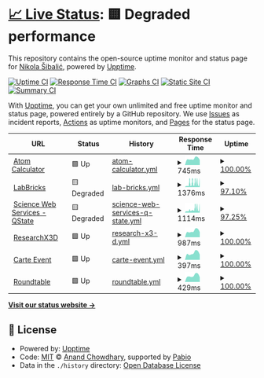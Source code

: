# [📈 Live Status](https://nikolasibalic.github.io/status): <!--live status--> **🟨 Degraded performance**

This repository contains the open-source uptime monitor and status page for [Nikola Šibalić](https://nikolasibalic.github.io), powered by [Upptime](https://github.com/upptime/upptime).

[![Uptime CI](https://github.com/nikolasibalic/status/workflows/Uptime%20CI/badge.svg)](https://github.com/nikolasibalic/status/actions?query=workflow%3A%22Uptime+CI%22)
[![Response Time CI](https://github.com/nikolasibalic/status/workflows/Response%20Time%20CI/badge.svg)](https://github.com/nikolasibalic/status/actions?query=workflow%3A%22Response+Time+CI%22)
[![Graphs CI](https://github.com/nikolasibalic/status/workflows/Graphs%20CI/badge.svg)](https://github.com/nikolasibalic/status/actions?query=workflow%3A%22Graphs+CI%22)
[![Static Site CI](https://github.com/nikolasibalic/status/workflows/Static%20Site%20CI/badge.svg)](https://github.com/nikolasibalic/status/actions?query=workflow%3A%22Static+Site+CI%22)
[![Summary CI](https://github.com/nikolasibalic/status/workflows/Summary%20CI/badge.svg)](https://github.com/nikolasibalic/status/actions?query=workflow%3A%22Summary+CI%22)

With [Upptime](https://upptime.js.org), you can get your own unlimited and free uptime monitor and status page, powered entirely by a GitHub repository. We use [Issues](https://github.com/nikolasibalic/status/issues) as incident reports, [Actions](https://github.com/nikolasibalic/status/actions) as uptime monitors, and [Pages](https://nikolasibalic.github.io/status) for the status page.

<!--start: status pages-->
<!-- This summary is generated by Upptime (https://github.com/upptime/upptime) -->
<!-- Do not edit this manually, your changes will be overwritten -->
<!-- prettier-ignore -->
| URL | Status | History | Response Time | Uptime |
| --- | ------ | ------- | ------------- | ------ |
| <img alt="" src="https://icons.duckduckgo.com/ip3/atomcalc.org.ico" height="13"> [Atom Calculator](https://atomcalc.org) | 🟩 Up | [atom-calculator.yml](https://github.com/nikolasibalic/status/commits/HEAD/history/atom-calculator.yml) | <details><summary><img alt="Response time graph" src="./graphs/atom-calculator/response-time-week.png" height="20"> 745ms</summary><br><a href="https://nikolasibalic.github.io/status/history/atom-calculator"><img alt="Response time 866" src="https://img.shields.io/endpoint?url=https%3A%2F%2Fraw.githubusercontent.com%2Fnikolasibalic%2Fstatus%2FHEAD%2Fapi%2Fatom-calculator%2Fresponse-time.json"></a><br><a href="https://nikolasibalic.github.io/status/history/atom-calculator"><img alt="24-hour response time 611" src="https://img.shields.io/endpoint?url=https%3A%2F%2Fraw.githubusercontent.com%2Fnikolasibalic%2Fstatus%2FHEAD%2Fapi%2Fatom-calculator%2Fresponse-time-day.json"></a><br><a href="https://nikolasibalic.github.io/status/history/atom-calculator"><img alt="7-day response time 745" src="https://img.shields.io/endpoint?url=https%3A%2F%2Fraw.githubusercontent.com%2Fnikolasibalic%2Fstatus%2FHEAD%2Fapi%2Fatom-calculator%2Fresponse-time-week.json"></a><br><a href="https://nikolasibalic.github.io/status/history/atom-calculator"><img alt="30-day response time 978" src="https://img.shields.io/endpoint?url=https%3A%2F%2Fraw.githubusercontent.com%2Fnikolasibalic%2Fstatus%2FHEAD%2Fapi%2Fatom-calculator%2Fresponse-time-month.json"></a><br><a href="https://nikolasibalic.github.io/status/history/atom-calculator"><img alt="1-year response time 866" src="https://img.shields.io/endpoint?url=https%3A%2F%2Fraw.githubusercontent.com%2Fnikolasibalic%2Fstatus%2FHEAD%2Fapi%2Fatom-calculator%2Fresponse-time-year.json"></a></details> | <details><summary><a href="https://nikolasibalic.github.io/status/history/atom-calculator">100.00%</a></summary><a href="https://nikolasibalic.github.io/status/history/atom-calculator"><img alt="All-time uptime 98.43%" src="https://img.shields.io/endpoint?url=https%3A%2F%2Fraw.githubusercontent.com%2Fnikolasibalic%2Fstatus%2FHEAD%2Fapi%2Fatom-calculator%2Fuptime.json"></a><br><a href="https://nikolasibalic.github.io/status/history/atom-calculator"><img alt="24-hour uptime 100.00%" src="https://img.shields.io/endpoint?url=https%3A%2F%2Fraw.githubusercontent.com%2Fnikolasibalic%2Fstatus%2FHEAD%2Fapi%2Fatom-calculator%2Fuptime-day.json"></a><br><a href="https://nikolasibalic.github.io/status/history/atom-calculator"><img alt="7-day uptime 100.00%" src="https://img.shields.io/endpoint?url=https%3A%2F%2Fraw.githubusercontent.com%2Fnikolasibalic%2Fstatus%2FHEAD%2Fapi%2Fatom-calculator%2Fuptime-week.json"></a><br><a href="https://nikolasibalic.github.io/status/history/atom-calculator"><img alt="30-day uptime 97.68%" src="https://img.shields.io/endpoint?url=https%3A%2F%2Fraw.githubusercontent.com%2Fnikolasibalic%2Fstatus%2FHEAD%2Fapi%2Fatom-calculator%2Fuptime-month.json"></a><br><a href="https://nikolasibalic.github.io/status/history/atom-calculator"><img alt="1-year uptime 98.43%" src="https://img.shields.io/endpoint?url=https%3A%2F%2Fraw.githubusercontent.com%2Fnikolasibalic%2Fstatus%2FHEAD%2Fapi%2Fatom-calculator%2Fuptime-year.json"></a></details>
| <img alt="" src="https://icons.duckduckgo.com/ip3/labbricks.com.ico" height="13"> [LabBricks](https://labbricks.com) | 🟨 Degraded | [lab-bricks.yml](https://github.com/nikolasibalic/status/commits/HEAD/history/lab-bricks.yml) | <details><summary><img alt="Response time graph" src="./graphs/lab-bricks/response-time-week.png" height="20"> 1376ms</summary><br><a href="https://nikolasibalic.github.io/status/history/lab-bricks"><img alt="Response time 590" src="https://img.shields.io/endpoint?url=https%3A%2F%2Fraw.githubusercontent.com%2Fnikolasibalic%2Fstatus%2FHEAD%2Fapi%2Flab-bricks%2Fresponse-time.json"></a><br><a href="https://nikolasibalic.github.io/status/history/lab-bricks"><img alt="24-hour response time 1839" src="https://img.shields.io/endpoint?url=https%3A%2F%2Fraw.githubusercontent.com%2Fnikolasibalic%2Fstatus%2FHEAD%2Fapi%2Flab-bricks%2Fresponse-time-day.json"></a><br><a href="https://nikolasibalic.github.io/status/history/lab-bricks"><img alt="7-day response time 1376" src="https://img.shields.io/endpoint?url=https%3A%2F%2Fraw.githubusercontent.com%2Fnikolasibalic%2Fstatus%2FHEAD%2Fapi%2Flab-bricks%2Fresponse-time-week.json"></a><br><a href="https://nikolasibalic.github.io/status/history/lab-bricks"><img alt="30-day response time 902" src="https://img.shields.io/endpoint?url=https%3A%2F%2Fraw.githubusercontent.com%2Fnikolasibalic%2Fstatus%2FHEAD%2Fapi%2Flab-bricks%2Fresponse-time-month.json"></a><br><a href="https://nikolasibalic.github.io/status/history/lab-bricks"><img alt="1-year response time 590" src="https://img.shields.io/endpoint?url=https%3A%2F%2Fraw.githubusercontent.com%2Fnikolasibalic%2Fstatus%2FHEAD%2Fapi%2Flab-bricks%2Fresponse-time-year.json"></a></details> | <details><summary><a href="https://nikolasibalic.github.io/status/history/lab-bricks">97.10%</a></summary><a href="https://nikolasibalic.github.io/status/history/lab-bricks"><img alt="All-time uptime 98.25%" src="https://img.shields.io/endpoint?url=https%3A%2F%2Fraw.githubusercontent.com%2Fnikolasibalic%2Fstatus%2FHEAD%2Fapi%2Flab-bricks%2Fuptime.json"></a><br><a href="https://nikolasibalic.github.io/status/history/lab-bricks"><img alt="24-hour uptime 82.94%" src="https://img.shields.io/endpoint?url=https%3A%2F%2Fraw.githubusercontent.com%2Fnikolasibalic%2Fstatus%2FHEAD%2Fapi%2Flab-bricks%2Fuptime-day.json"></a><br><a href="https://nikolasibalic.github.io/status/history/lab-bricks"><img alt="7-day uptime 97.10%" src="https://img.shields.io/endpoint?url=https%3A%2F%2Fraw.githubusercontent.com%2Fnikolasibalic%2Fstatus%2FHEAD%2Fapi%2Flab-bricks%2Fuptime-week.json"></a><br><a href="https://nikolasibalic.github.io/status/history/lab-bricks"><img alt="30-day uptime 91.02%" src="https://img.shields.io/endpoint?url=https%3A%2F%2Fraw.githubusercontent.com%2Fnikolasibalic%2Fstatus%2FHEAD%2Fapi%2Flab-bricks%2Fuptime-month.json"></a><br><a href="https://nikolasibalic.github.io/status/history/lab-bricks"><img alt="1-year uptime 98.25%" src="https://img.shields.io/endpoint?url=https%3A%2F%2Fraw.githubusercontent.com%2Fnikolasibalic%2Fstatus%2FHEAD%2Fapi%2Flab-bricks%2Fuptime-year.json"></a></details>
| <img alt="" src="https://icons.duckduckgo.com/ip3/sws.labbricks.com.ico" height="13"> [Science Web Services - QState](https://sws.labbricks.com/qstate/) | 🟨 Degraded | [science-web-services-q-state.yml](https://github.com/nikolasibalic/status/commits/HEAD/history/science-web-services-q-state.yml) | <details><summary><img alt="Response time graph" src="./graphs/science-web-services-q-state/response-time-week.png" height="20"> 1114ms</summary><br><a href="https://nikolasibalic.github.io/status/history/science-web-services-q-state"><img alt="Response time 854" src="https://img.shields.io/endpoint?url=https%3A%2F%2Fraw.githubusercontent.com%2Fnikolasibalic%2Fstatus%2FHEAD%2Fapi%2Fscience-web-services-q-state%2Fresponse-time.json"></a><br><a href="https://nikolasibalic.github.io/status/history/science-web-services-q-state"><img alt="24-hour response time 1683" src="https://img.shields.io/endpoint?url=https%3A%2F%2Fraw.githubusercontent.com%2Fnikolasibalic%2Fstatus%2FHEAD%2Fapi%2Fscience-web-services-q-state%2Fresponse-time-day.json"></a><br><a href="https://nikolasibalic.github.io/status/history/science-web-services-q-state"><img alt="7-day response time 1114" src="https://img.shields.io/endpoint?url=https%3A%2F%2Fraw.githubusercontent.com%2Fnikolasibalic%2Fstatus%2FHEAD%2Fapi%2Fscience-web-services-q-state%2Fresponse-time-week.json"></a><br><a href="https://nikolasibalic.github.io/status/history/science-web-services-q-state"><img alt="30-day response time 988" src="https://img.shields.io/endpoint?url=https%3A%2F%2Fraw.githubusercontent.com%2Fnikolasibalic%2Fstatus%2FHEAD%2Fapi%2Fscience-web-services-q-state%2Fresponse-time-month.json"></a><br><a href="https://nikolasibalic.github.io/status/history/science-web-services-q-state"><img alt="1-year response time 854" src="https://img.shields.io/endpoint?url=https%3A%2F%2Fraw.githubusercontent.com%2Fnikolasibalic%2Fstatus%2FHEAD%2Fapi%2Fscience-web-services-q-state%2Fresponse-time-year.json"></a></details> | <details><summary><a href="https://nikolasibalic.github.io/status/history/science-web-services-q-state">97.25%</a></summary><a href="https://nikolasibalic.github.io/status/history/science-web-services-q-state"><img alt="All-time uptime 97.70%" src="https://img.shields.io/endpoint?url=https%3A%2F%2Fraw.githubusercontent.com%2Fnikolasibalic%2Fstatus%2FHEAD%2Fapi%2Fscience-web-services-q-state%2Fuptime.json"></a><br><a href="https://nikolasibalic.github.io/status/history/science-web-services-q-state"><img alt="24-hour uptime 84.01%" src="https://img.shields.io/endpoint?url=https%3A%2F%2Fraw.githubusercontent.com%2Fnikolasibalic%2Fstatus%2FHEAD%2Fapi%2Fscience-web-services-q-state%2Fuptime-day.json"></a><br><a href="https://nikolasibalic.github.io/status/history/science-web-services-q-state"><img alt="7-day uptime 97.25%" src="https://img.shields.io/endpoint?url=https%3A%2F%2Fraw.githubusercontent.com%2Fnikolasibalic%2Fstatus%2FHEAD%2Fapi%2Fscience-web-services-q-state%2Fuptime-week.json"></a><br><a href="https://nikolasibalic.github.io/status/history/science-web-services-q-state"><img alt="30-day uptime 91.02%" src="https://img.shields.io/endpoint?url=https%3A%2F%2Fraw.githubusercontent.com%2Fnikolasibalic%2Fstatus%2FHEAD%2Fapi%2Fscience-web-services-q-state%2Fuptime-month.json"></a><br><a href="https://nikolasibalic.github.io/status/history/science-web-services-q-state"><img alt="1-year uptime 97.70%" src="https://img.shields.io/endpoint?url=https%3A%2F%2Fraw.githubusercontent.com%2Fnikolasibalic%2Fstatus%2FHEAD%2Fapi%2Fscience-web-services-q-state%2Fuptime-year.json"></a></details>
| <img alt="" src="https://icons.duckduckgo.com/ip3/researchx3d.com.ico" height="13"> [ResearchX3D](https://researchx3d.com) | 🟩 Up | [research-x3-d.yml](https://github.com/nikolasibalic/status/commits/HEAD/history/research-x3-d.yml) | <details><summary><img alt="Response time graph" src="./graphs/research-x3-d/response-time-week.png" height="20"> 987ms</summary><br><a href="https://nikolasibalic.github.io/status/history/research-x3-d"><img alt="Response time 999" src="https://img.shields.io/endpoint?url=https%3A%2F%2Fraw.githubusercontent.com%2Fnikolasibalic%2Fstatus%2FHEAD%2Fapi%2Fresearch-x3-d%2Fresponse-time.json"></a><br><a href="https://nikolasibalic.github.io/status/history/research-x3-d"><img alt="24-hour response time 818" src="https://img.shields.io/endpoint?url=https%3A%2F%2Fraw.githubusercontent.com%2Fnikolasibalic%2Fstatus%2FHEAD%2Fapi%2Fresearch-x3-d%2Fresponse-time-day.json"></a><br><a href="https://nikolasibalic.github.io/status/history/research-x3-d"><img alt="7-day response time 987" src="https://img.shields.io/endpoint?url=https%3A%2F%2Fraw.githubusercontent.com%2Fnikolasibalic%2Fstatus%2FHEAD%2Fapi%2Fresearch-x3-d%2Fresponse-time-week.json"></a><br><a href="https://nikolasibalic.github.io/status/history/research-x3-d"><img alt="30-day response time 1003" src="https://img.shields.io/endpoint?url=https%3A%2F%2Fraw.githubusercontent.com%2Fnikolasibalic%2Fstatus%2FHEAD%2Fapi%2Fresearch-x3-d%2Fresponse-time-month.json"></a><br><a href="https://nikolasibalic.github.io/status/history/research-x3-d"><img alt="1-year response time 999" src="https://img.shields.io/endpoint?url=https%3A%2F%2Fraw.githubusercontent.com%2Fnikolasibalic%2Fstatus%2FHEAD%2Fapi%2Fresearch-x3-d%2Fresponse-time-year.json"></a></details> | <details><summary><a href="https://nikolasibalic.github.io/status/history/research-x3-d">100.00%</a></summary><a href="https://nikolasibalic.github.io/status/history/research-x3-d"><img alt="All-time uptime 98.57%" src="https://img.shields.io/endpoint?url=https%3A%2F%2Fraw.githubusercontent.com%2Fnikolasibalic%2Fstatus%2FHEAD%2Fapi%2Fresearch-x3-d%2Fuptime.json"></a><br><a href="https://nikolasibalic.github.io/status/history/research-x3-d"><img alt="24-hour uptime 100.00%" src="https://img.shields.io/endpoint?url=https%3A%2F%2Fraw.githubusercontent.com%2Fnikolasibalic%2Fstatus%2FHEAD%2Fapi%2Fresearch-x3-d%2Fuptime-day.json"></a><br><a href="https://nikolasibalic.github.io/status/history/research-x3-d"><img alt="7-day uptime 100.00%" src="https://img.shields.io/endpoint?url=https%3A%2F%2Fraw.githubusercontent.com%2Fnikolasibalic%2Fstatus%2FHEAD%2Fapi%2Fresearch-x3-d%2Fuptime-week.json"></a><br><a href="https://nikolasibalic.github.io/status/history/research-x3-d"><img alt="30-day uptime 95.71%" src="https://img.shields.io/endpoint?url=https%3A%2F%2Fraw.githubusercontent.com%2Fnikolasibalic%2Fstatus%2FHEAD%2Fapi%2Fresearch-x3-d%2Fuptime-month.json"></a><br><a href="https://nikolasibalic.github.io/status/history/research-x3-d"><img alt="1-year uptime 98.57%" src="https://img.shields.io/endpoint?url=https%3A%2F%2Fraw.githubusercontent.com%2Fnikolasibalic%2Fstatus%2FHEAD%2Fapi%2Fresearch-x3-d%2Fuptime-year.json"></a></details>
| <img alt="" src="https://icons.duckduckgo.com/ip3/www.carteevent.com.ico" height="13"> [Carte Event](https://www.carteevent.com/) | 🟩 Up | [carte-event.yml](https://github.com/nikolasibalic/status/commits/HEAD/history/carte-event.yml) | <details><summary><img alt="Response time graph" src="./graphs/carte-event/response-time-week.png" height="20"> 397ms</summary><br><a href="https://nikolasibalic.github.io/status/history/carte-event"><img alt="Response time 423" src="https://img.shields.io/endpoint?url=https%3A%2F%2Fraw.githubusercontent.com%2Fnikolasibalic%2Fstatus%2FHEAD%2Fapi%2Fcarte-event%2Fresponse-time.json"></a><br><a href="https://nikolasibalic.github.io/status/history/carte-event"><img alt="24-hour response time 311" src="https://img.shields.io/endpoint?url=https%3A%2F%2Fraw.githubusercontent.com%2Fnikolasibalic%2Fstatus%2FHEAD%2Fapi%2Fcarte-event%2Fresponse-time-day.json"></a><br><a href="https://nikolasibalic.github.io/status/history/carte-event"><img alt="7-day response time 397" src="https://img.shields.io/endpoint?url=https%3A%2F%2Fraw.githubusercontent.com%2Fnikolasibalic%2Fstatus%2FHEAD%2Fapi%2Fcarte-event%2Fresponse-time-week.json"></a><br><a href="https://nikolasibalic.github.io/status/history/carte-event"><img alt="30-day response time 424" src="https://img.shields.io/endpoint?url=https%3A%2F%2Fraw.githubusercontent.com%2Fnikolasibalic%2Fstatus%2FHEAD%2Fapi%2Fcarte-event%2Fresponse-time-month.json"></a><br><a href="https://nikolasibalic.github.io/status/history/carte-event"><img alt="1-year response time 423" src="https://img.shields.io/endpoint?url=https%3A%2F%2Fraw.githubusercontent.com%2Fnikolasibalic%2Fstatus%2FHEAD%2Fapi%2Fcarte-event%2Fresponse-time-year.json"></a></details> | <details><summary><a href="https://nikolasibalic.github.io/status/history/carte-event">100.00%</a></summary><a href="https://nikolasibalic.github.io/status/history/carte-event"><img alt="All-time uptime 100.00%" src="https://img.shields.io/endpoint?url=https%3A%2F%2Fraw.githubusercontent.com%2Fnikolasibalic%2Fstatus%2FHEAD%2Fapi%2Fcarte-event%2Fuptime.json"></a><br><a href="https://nikolasibalic.github.io/status/history/carte-event"><img alt="24-hour uptime 100.00%" src="https://img.shields.io/endpoint?url=https%3A%2F%2Fraw.githubusercontent.com%2Fnikolasibalic%2Fstatus%2FHEAD%2Fapi%2Fcarte-event%2Fuptime-day.json"></a><br><a href="https://nikolasibalic.github.io/status/history/carte-event"><img alt="7-day uptime 100.00%" src="https://img.shields.io/endpoint?url=https%3A%2F%2Fraw.githubusercontent.com%2Fnikolasibalic%2Fstatus%2FHEAD%2Fapi%2Fcarte-event%2Fuptime-week.json"></a><br><a href="https://nikolasibalic.github.io/status/history/carte-event"><img alt="30-day uptime 100.00%" src="https://img.shields.io/endpoint?url=https%3A%2F%2Fraw.githubusercontent.com%2Fnikolasibalic%2Fstatus%2FHEAD%2Fapi%2Fcarte-event%2Fuptime-month.json"></a><br><a href="https://nikolasibalic.github.io/status/history/carte-event"><img alt="1-year uptime 100.00%" src="https://img.shields.io/endpoint?url=https%3A%2F%2Fraw.githubusercontent.com%2Fnikolasibalic%2Fstatus%2FHEAD%2Fapi%2Fcarte-event%2Fuptime-year.json"></a></details>
| <img alt="" src="https://icons.duckduckgo.com/ip3/roundtable.researchx3d.com.ico" height="13"> [Roundtable](https://roundtable.researchx3d.com/) | 🟩 Up | [roundtable.yml](https://github.com/nikolasibalic/status/commits/HEAD/history/roundtable.yml) | <details><summary><img alt="Response time graph" src="./graphs/roundtable/response-time-week.png" height="20"> 429ms</summary><br><a href="https://nikolasibalic.github.io/status/history/roundtable"><img alt="Response time 428" src="https://img.shields.io/endpoint?url=https%3A%2F%2Fraw.githubusercontent.com%2Fnikolasibalic%2Fstatus%2FHEAD%2Fapi%2Froundtable%2Fresponse-time.json"></a><br><a href="https://nikolasibalic.github.io/status/history/roundtable"><img alt="24-hour response time 325" src="https://img.shields.io/endpoint?url=https%3A%2F%2Fraw.githubusercontent.com%2Fnikolasibalic%2Fstatus%2FHEAD%2Fapi%2Froundtable%2Fresponse-time-day.json"></a><br><a href="https://nikolasibalic.github.io/status/history/roundtable"><img alt="7-day response time 429" src="https://img.shields.io/endpoint?url=https%3A%2F%2Fraw.githubusercontent.com%2Fnikolasibalic%2Fstatus%2FHEAD%2Fapi%2Froundtable%2Fresponse-time-week.json"></a><br><a href="https://nikolasibalic.github.io/status/history/roundtable"><img alt="30-day response time 461" src="https://img.shields.io/endpoint?url=https%3A%2F%2Fraw.githubusercontent.com%2Fnikolasibalic%2Fstatus%2FHEAD%2Fapi%2Froundtable%2Fresponse-time-month.json"></a><br><a href="https://nikolasibalic.github.io/status/history/roundtable"><img alt="1-year response time 428" src="https://img.shields.io/endpoint?url=https%3A%2F%2Fraw.githubusercontent.com%2Fnikolasibalic%2Fstatus%2FHEAD%2Fapi%2Froundtable%2Fresponse-time-year.json"></a></details> | <details><summary><a href="https://nikolasibalic.github.io/status/history/roundtable">100.00%</a></summary><a href="https://nikolasibalic.github.io/status/history/roundtable"><img alt="All-time uptime 98.60%" src="https://img.shields.io/endpoint?url=https%3A%2F%2Fraw.githubusercontent.com%2Fnikolasibalic%2Fstatus%2FHEAD%2Fapi%2Froundtable%2Fuptime.json"></a><br><a href="https://nikolasibalic.github.io/status/history/roundtable"><img alt="24-hour uptime 100.00%" src="https://img.shields.io/endpoint?url=https%3A%2F%2Fraw.githubusercontent.com%2Fnikolasibalic%2Fstatus%2FHEAD%2Fapi%2Froundtable%2Fuptime-day.json"></a><br><a href="https://nikolasibalic.github.io/status/history/roundtable"><img alt="7-day uptime 100.00%" src="https://img.shields.io/endpoint?url=https%3A%2F%2Fraw.githubusercontent.com%2Fnikolasibalic%2Fstatus%2FHEAD%2Fapi%2Froundtable%2Fuptime-week.json"></a><br><a href="https://nikolasibalic.github.io/status/history/roundtable"><img alt="30-day uptime 95.71%" src="https://img.shields.io/endpoint?url=https%3A%2F%2Fraw.githubusercontent.com%2Fnikolasibalic%2Fstatus%2FHEAD%2Fapi%2Froundtable%2Fuptime-month.json"></a><br><a href="https://nikolasibalic.github.io/status/history/roundtable"><img alt="1-year uptime 98.60%" src="https://img.shields.io/endpoint?url=https%3A%2F%2Fraw.githubusercontent.com%2Fnikolasibalic%2Fstatus%2FHEAD%2Fapi%2Froundtable%2Fuptime-year.json"></a></details>

<!--end: status pages-->

[**Visit our status website →**](https://nikolasibalic.github.io/status)

## 📄 License

- Powered by: [Upptime](https://github.com/upptime/upptime)
- Code: [MIT](./LICENSE) © [Anand Chowdhary](https://anandchowdhary.com), supported by [Pabio](https://pabio.com)
- Data in the `./history` directory: [Open Database License](https://opendatacommons.org/licenses/odbl/1-0/)
